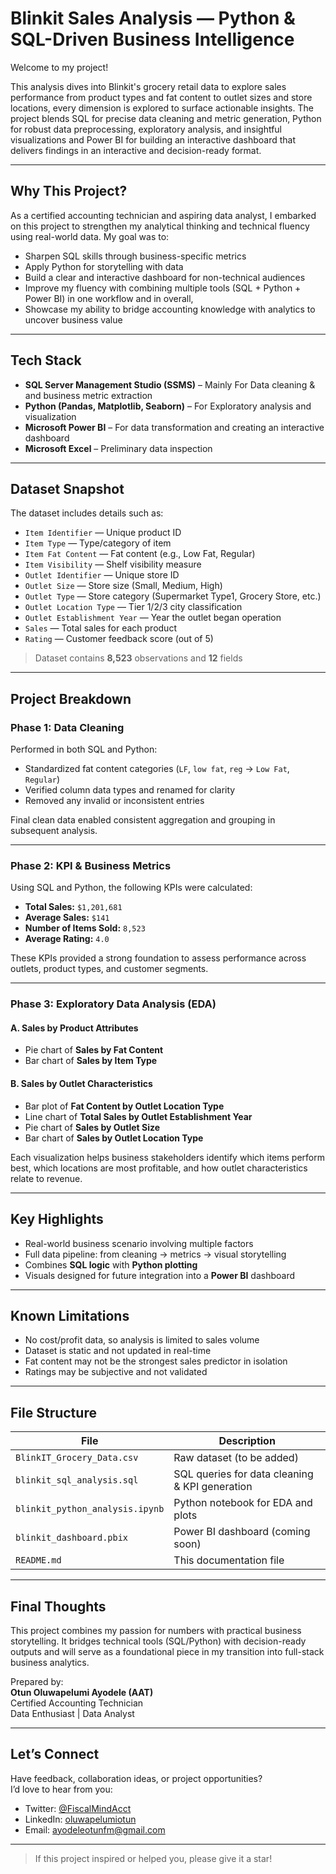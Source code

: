 # Blinkit Sales Analysis — Python & SQL-Driven Business Intelligence

Welcome to my project!

This analysis dives into Blinkit's grocery retail data to explore sales performance from product types and fat content to outlet sizes and store locations, every dimension is explored to surface actionable insights. The project blends SQL for precise data cleaning and metric generation, Python for robust data preprocessing, exploratory analysis, and insightful visualizations and Power BI for building an interactive dashboard that delivers findings in an interactive and decision-ready format.

---

## Why This Project?

As a certified accounting technician and aspiring data analyst, I embarked on this project to strengthen my analytical thinking and technical fluency using real-world data. My goal was to:
- Sharpen SQL skills through business-specific metrics
- Apply Python for storytelling with data
- Build a clear and interactive dashboard for non-technical audiences
- Improve my fluency with combining multiple tools (SQL + Python + Power BI) in one workflow and in overall,
- Showcase my ability to bridge accounting knowledge with analytics to uncover business value

---

## Tech Stack

- **SQL Server Management Studio (SSMS)** – Mainly For Data cleaning & and business metric extraction
- **Python (Pandas, Matplotlib, Seaborn)** – For Exploratory analysis and visualization
- **Microsoft Power BI** – For data transformation and creating an interactive dashboard
- **Microsoft Excel** – Preliminary data inspection

---

## Dataset Snapshot

The dataset includes details such as:
- `Item Identifier` — Unique product ID  
- `Item Type` — Type/category of item  
- `Item Fat Content` — Fat content (e.g., Low Fat, Regular)  
- `Item Visibility` — Shelf visibility measure  
- `Outlet Identifier` — Unique store ID  
- `Outlet Size` — Store size (Small, Medium, High)  
- `Outlet Type` — Store category (Supermarket Type1, Grocery Store, etc.)  
- `Outlet Location Type` — Tier 1/2/3 city classification  
- `Outlet Establishment Year` — Year the outlet began operation  
- `Sales` — Total sales for each product  
- `Rating` — Customer feedback score (out of 5)

> Dataset contains **8,523** observations and **12** fields

---

## Project Breakdown

### Phase 1: Data Cleaning

Performed in both SQL and Python:
- Standardized fat content categories (`LF`, `low fat`, `reg` → `Low Fat`, `Regular`)
- Verified column data types and renamed for clarity
- Removed any invalid or inconsistent entries

Final clean data enabled consistent aggregation and grouping in subsequent analysis.

---

### Phase 2: KPI & Business Metrics

Using SQL and Python, the following KPIs were calculated:
- **Total Sales:** `$1,201,681`
- **Average Sales:** `$141`
- **Number of Items Sold:** `8,523`
- **Average Rating:** `4.0`

These KPIs provided a strong foundation to assess performance across outlets, product types, and customer segments.

---

### Phase 3: Exploratory Data Analysis (EDA)

#### A. Sales by Product Attributes
- Pie chart of **Sales by Fat Content**
- Bar chart of **Sales by Item Type**

#### B. Sales by Outlet Characteristics
- Bar plot of **Fat Content by Outlet Location Type**
- Line chart of **Total Sales by Outlet Establishment Year**
- Pie chart of **Sales by Outlet Size**
- Bar chart of **Sales by Outlet Location Type**

Each visualization helps business stakeholders identify which items perform best, which locations are most profitable, and how outlet characteristics relate to revenue.

---

## Key Highlights

- Real-world business scenario involving multiple factors
- Full data pipeline: from cleaning → metrics → visual storytelling
- Combines **SQL logic** with **Python plotting**
- Visuals designed for future integration into a **Power BI** dashboard

---

## Known Limitations

- No cost/profit data, so analysis is limited to sales volume
- Dataset is static and not updated in real-time
- Fat content may not be the strongest sales predictor in isolation
- Ratings may be subjective and not validated

---

## File Structure

| File | Description |
|------|-------------|
| `BlinkIT_Grocery_Data.csv` | Raw dataset (to be added) |
| `blinkit_sql_analysis.sql` | SQL queries for data cleaning & KPI generation |
| `blinkit_python_analysis.ipynb` | Python notebook for EDA and plots |
| `blinkit_dashboard.pbix` | Power BI dashboard (coming soon) |
| `README.md` | This documentation file |

---

## Final Thoughts

This project combines my passion for numbers with practical business storytelling. It bridges technical tools (SQL/Python) with decision-ready outputs and will serve as a foundational piece in my transition into full-stack business analytics.

Prepared by:  
**Otun Oluwapelumi Ayodele (AAT)**  
Certified Accounting Technician  
Data Enthusiast | Data Analyst

---

## Let’s Connect

Have feedback, collaboration ideas, or project opportunities?  
I’d love to hear from you:

- Twitter: [@FiscalMindAcct](https://twitter.com/FiscalMindAcct)  
- LinkedIn: [oluwapelumiotun](https://www.linkedin.com/in/oluwapelumiotun)  
- Email: ayodeleotunfm@gmail.com

---

> If this project inspired or helped you, please give it a star!

